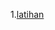 1.[latihan](https://github.com/Nurimamasbait/tekn-cloud-computing/blob/7a94f6ed314303563636447db429d144dbb5bbe6/minggu-09/latihan.md)
